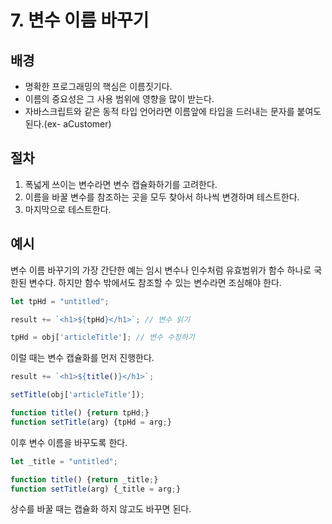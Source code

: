 # 7. 변수 이름 바꾸기

## 배경

- 명확한 프로그래밍의 핵심은 이름짓기다.
- 이름의 중요성은 그 사용 범위에 영향을 많이 받는다.
- 자바스크립트와 같은 동적 타입 언어라면 이름앞에 타입을 드러내는 문자를 붙여도 된다.(ex- aCustomer)

## 절차

1. 폭넓게 쓰이는 변수라면 변수 캡슐화하기를 고려한다.
2. 이름을 바꿀 변수를 참조하는 곳을 모두 찾아서 하나씩 변경하며 테스트한다.
3. 마지막으로 테스트한다.

## 예시

변수 이름 바꾸기의 가장 간단한 예는 임시 변수나 인수처럼 유효범위가 함수 하나로 국한된 변수다. 하지만 함수 밖에서도 참조할 수 있는 변수라면 조심해야 한다.

```jsx
let tpHd = "untitled";

result += `<h1>${tpHd}</h1>`; // 변수 읽기

tpHd = obj['articleTitle']; // 변수 수정하기
```

이럴 때는 변수 캡슐화를 먼저 진행한다.

```jsx
result += `<h1>${title()}</h1>`;

setTitle(obj['articleTitle']);

function title() {return tpHd;}
function setTitle(arg) {tpHd = arg;}
```

이후 변수 이름을 바꾸도록 한다.

```jsx
let _title = "untitled";

function title() {return _title;}
function setTitle(arg) {_title = arg;}
```

상수를 바꿀 때는 캡슐화 하지 않고도 바꾸면 된다.